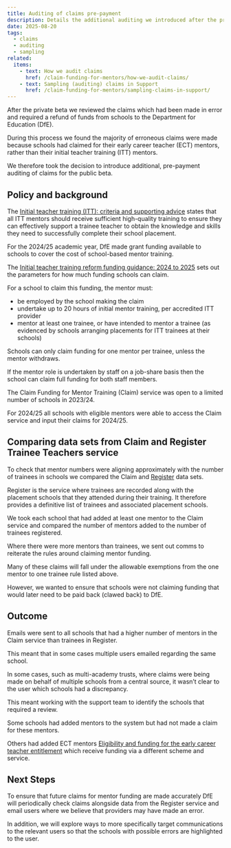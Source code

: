 ```yaml
---
title: Auditing of claims pre-payment
description: Details the additional auditing we introduced after the private beta
date: 2025-08-20
tags:
  - claims
  - auditing
  - sampling
related:
  items:
    - text: How we audit claims
      href: /claim-funding-for-mentors/how-we-audit-claims/
    - text: Sampling (auditing) claims in Support
      href: /claim-funding-for-mentors/sampling-claims-in-support/
---
```


After the private beta we reviewed the claims which had been made in error and required a refund of funds from schools to the Department for Education (DfE).

During this process we found the majority of erroneous claims were made because schools had claimed for their early career teacher (ECT) mentors, rather than their initial teacher training (ITT) mentors.

We therefore took the decision to introduce additional, pre-payment auditing of claims for the public beta.

## Policy and background

The [Initial teacher training (ITT): criteria and supporting advice](https://www.gov.uk/government/publications/initial-teacher-training-criteria) states that all ITT mentors should receive sufficient high-quality training to ensure they can effectively support a trainee teacher to obtain the knowledge and skills they need to successfully complete their school placement.

For the 2024/25 academic year, DfE made grant funding available to schools to cover the cost of school-based mentor training.

The [Initial teacher training reform funding guidance: 2024 to 2025]( https://www.gov.uk/government/publications/initial-teacher-training-reform-funding-guidance) sets out the parameters for how much funding schools can claim.

For a school to claim this funding, the mentor must:

- be employed by the school making the claim
- undertake up to 20 hours of initial mentor training, per accredited ITT provider
- mentor at least one trainee, or have intended to mentor a trainee (as evidenced by schools arranging placements for ITT trainees at their schools)

Schools can only claim funding for one mentor per trainee, unless the mentor withdraws.

If the mentor role is undertaken by staff on a job-share basis then the school can claim full funding for both staff members.

The Claim Funding for Mentor Training (Claim) service was open to a limited number of schools in 2023/24.

For 2024/25 all schools with eligible mentors were able to access the Claim service and input their claims for 2024/25.  

## Comparing data sets from Claim and Register Trainee Teachers service

To check that mentor numbers were aligning approximately with the number of trainees in schools we compared the Claim and [Register]( https://www.register-trainee-teachers.service.gov.uk/) data sets.

Register is the service where trainees are recorded along with the placement schools that they attended during their training. It therefore provides a definitive list of trainees and associated placement schools.

We took each school that had added at least one mentor to the Claim service and compared the number of mentors added to the number of trainees registered.

Where there were more mentors than trainees, we sent out comms to reiterate the rules around claiming mentor funding.

Many of these claims will fall under the allowable exemptions from the one mentor to one trainee rule listed above.

However, we wanted to ensure that schools were not claiming funding that would later need to be paid back (clawed back) to DfE.  

## Outcome

Emails were sent to all schools that had a higher number of mentors in the Claim service than trainees in Register.

This meant that in some cases multiple users emailed regarding the same school.

In some cases, such as multi-academy trusts, where claims were being made on behalf of multiple schools from a central source, it wasn’t clear to the user which schools had a discrepancy.

This meant working with the support team to identify the schools that required a review.

Some schools had added mentors to the system but had not made a claim for these mentors.

Others had added ECT mentors [Eligibility and funding for the early career teacher entitlement](https://www.gov.uk/guidance/funding-and-eligibility-for-ecf-based-training) which receive funding via a different scheme and service.  

## Next Steps

To ensure that future claims for mentor funding are made accurately DfE will periodically check claims alongside data from the Register service and email users where we believe that providers may have made an error.

In addition, we will explore ways to more specifically target communications to the relevant users so that the schools with possible errors are highlighted to the user.
